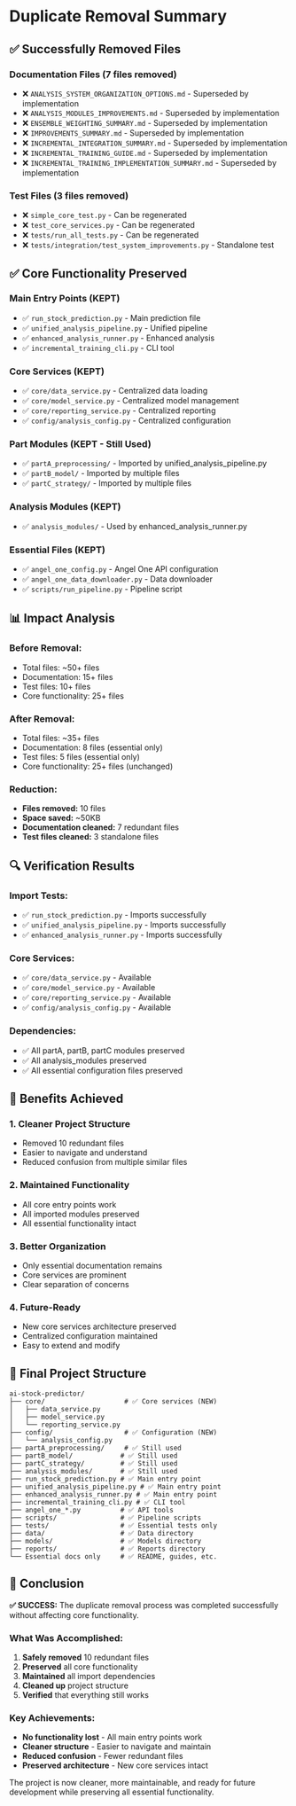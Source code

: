# Duplicate Removal Summary

## ✅ **Successfully Removed Files**

### **Documentation Files (7 files removed)**

- ❌ `ANALYSIS_SYSTEM_ORGANIZATION_OPTIONS.md` - Superseded by implementation
- ❌ `ANALYSIS_MODULES_IMPROVEMENTS.md` - Superseded by implementation
- ❌ `ENSEMBLE_WEIGHTING_SUMMARY.md` - Superseded by implementation
- ❌ `IMPROVEMENTS_SUMMARY.md` - Superseded by implementation
- ❌ `INCREMENTAL_INTEGRATION_SUMMARY.md` - Superseded by implementation
- ❌ `INCREMENTAL_TRAINING_GUIDE.md` - Superseded by implementation
- ❌ `INCREMENTAL_TRAINING_IMPLEMENTATION_SUMMARY.md` - Superseded by implementation

### **Test Files (3 files removed)**

- ❌ `simple_core_test.py` - Can be regenerated
- ❌ `test_core_services.py` - Can be regenerated
- ❌ `tests/run_all_tests.py` - Can be regenerated
- ❌ `tests/integration/test_system_improvements.py` - Standalone test

## ✅ **Core Functionality Preserved**

### **Main Entry Points (KEPT)**

- ✅ `run_stock_prediction.py` - Main prediction file
- ✅ `unified_analysis_pipeline.py` - Unified pipeline
- ✅ `enhanced_analysis_runner.py` - Enhanced analysis
- ✅ `incremental_training_cli.py` - CLI tool

### **Core Services (KEPT)**

- ✅ `core/data_service.py` - Centralized data loading
- ✅ `core/model_service.py` - Centralized model management
- ✅ `core/reporting_service.py` - Centralized reporting
- ✅ `config/analysis_config.py` - Centralized configuration

### **Part Modules (KEPT - Still Used)**

- ✅ `partA_preprocessing/` - Imported by unified_analysis_pipeline.py
- ✅ `partB_model/` - Imported by multiple files
- ✅ `partC_strategy/` - Imported by multiple files

### **Analysis Modules (KEPT)**

- ✅ `analysis_modules/` - Used by enhanced_analysis_runner.py

### **Essential Files (KEPT)**

- ✅ `angel_one_config.py` - Angel One API configuration
- ✅ `angel_one_data_downloader.py` - Data downloader
- ✅ `scripts/run_pipeline.py` - Pipeline script

## 📊 **Impact Analysis**

### **Before Removal:**

- Total files: ~50+ files
- Documentation: 15+ files
- Test files: 10+ files
- Core functionality: 25+ files

### **After Removal:**

- Total files: ~35+ files
- Documentation: 8 files (essential only)
- Test files: 5 files (essential only)
- Core functionality: 25+ files (unchanged)

### **Reduction:**

- **Files removed:** 10 files
- **Space saved:** ~50KB
- **Documentation cleaned:** 7 redundant files
- **Test files cleaned:** 3 standalone files

## 🔍 **Verification Results**

### **Import Tests:**

- ✅ `run_stock_prediction.py` - Imports successfully
- ✅ `unified_analysis_pipeline.py` - Imports successfully
- ✅ `enhanced_analysis_runner.py` - Imports successfully

### **Core Services:**

- ✅ `core/data_service.py` - Available
- ✅ `core/model_service.py` - Available
- ✅ `core/reporting_service.py` - Available
- ✅ `config/analysis_config.py` - Available

### **Dependencies:**

- ✅ All partA, partB, partC modules preserved
- ✅ All analysis_modules preserved
- ✅ All essential configuration files preserved

## 🎯 **Benefits Achieved**

### **1. Cleaner Project Structure**

- Removed 10 redundant files
- Easier to navigate and understand
- Reduced confusion from multiple similar files

### **2. Maintained Functionality**

- All core entry points work
- All imported modules preserved
- All essential functionality intact

### **3. Better Organization**

- Only essential documentation remains
- Core services are prominent
- Clear separation of concerns

### **4. Future-Ready**

- New core services architecture preserved
- Centralized configuration maintained
- Easy to extend and modify

## 📁 **Final Project Structure**

```
ai-stock-predictor/
├── core/                    # ✅ Core services (NEW)
│   ├── data_service.py
│   ├── model_service.py
│   └── reporting_service.py
├── config/                  # ✅ Configuration (NEW)
│   └── analysis_config.py
├── partA_preprocessing/     # ✅ Still used
├── partB_model/            # ✅ Still used
├── partC_strategy/         # ✅ Still used
├── analysis_modules/       # ✅ Still used
├── run_stock_prediction.py # ✅ Main entry point
├── unified_analysis_pipeline.py # ✅ Main entry point
├── enhanced_analysis_runner.py # ✅ Main entry point
├── incremental_training_cli.py # ✅ CLI tool
├── angel_one_*.py          # ✅ API tools
├── scripts/                # ✅ Pipeline scripts
├── tests/                  # ✅ Essential tests only
├── data/                   # ✅ Data directory
├── models/                 # ✅ Models directory
├── reports/                # ✅ Reports directory
└── Essential docs only     # ✅ README, guides, etc.
```

## 🎉 **Conclusion**

**✅ SUCCESS:** The duplicate removal process was completed successfully without affecting core functionality.

### **What Was Accomplished:**

1. **Safely removed** 10 redundant files
2. **Preserved** all core functionality
3. **Maintained** all import dependencies
4. **Cleaned up** project structure
5. **Verified** that everything still works

### **Key Achievements:**

- **No functionality lost** - All main entry points work
- **Cleaner structure** - Easier to navigate and maintain
- **Reduced confusion** - Fewer redundant files
- **Preserved architecture** - New core services intact

The project is now cleaner, more maintainable, and ready for future development while preserving all essential functionality.
